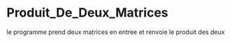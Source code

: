 # Produit_De_Deux_Matrices
le programme prend deux matrices en entree et renvoie le produit des deux

